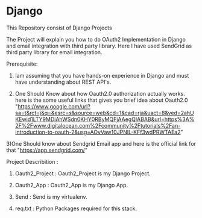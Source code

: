 # Django
This Repository consist of Django Projects

The Project will explain you how to do OAuth2 Implementation in Django and email integration with third party library. Here I have used SendGrid as third party library for email integration.

Prerequisite:
1) Iam assuming that you have hands-on experience in Django and must have understanding about REST API's.

2) One Should Know about how Oauth2.0 authorization actually works. here is the some useful links that gives you brief idea about Oauth2.0
"https://www.google.com/url?sa=t&rct=j&q=&esrc=s&source=web&cd=1&cad=rja&uact=8&ved=2ahUKEwid1LTY9MDiAhWSdn0KHY0RByMQFjAAegQIABAB&url=https%3A%2F%2Fwww.digitalocean.com%2Fcommunity%2Ftutorials%2Fan-introduction-to-oauth-2&usg=AOvVaw10JPNlL-KFf3wdPRWTAEa2"

3)One Should know about Sendgrid Email app and here is the official link for that "https://app.sendgrid.com/"

Project Describition :

1) Oauth2_Project : Oauth2_Project is my Django Project.

2) Oauth2_App : Oauth2_App is my Django App.

3) Send : Send is my virtualenv.

4) req.txt : Python Packages required for this stack.




